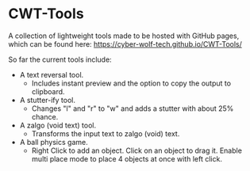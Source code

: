 # CWT-Tools
A collection of lightweight tools made to be hosted with GitHub pages, which can be found here: https://cyber-wolf-tech.github.io/CWT-Tools/

So far the current tools include:

* A text reversal tool.
     * Includes instant preview and the option to copy the output to clipboard.
* A stutter-ify tool.
     * Changes "l" and "r" to "w" and adds a stutter with about 25% chance.
* A zalgo (void text) tool.
     * Transforms the input text to zalgo (void) text.
* A ball physics game.
     * Right Click to add an object. Click on an object to drag it. Enable multi place mode to place 4 objects at once with left click.

